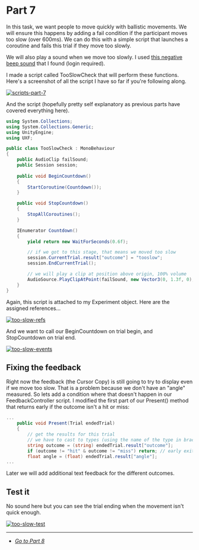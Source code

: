 # Part 7

In this task, we want people to move quickly with ballistic movements. We will ensure this happens by adding a fail condition if the participant moves too slow (over 600ms). We can do this with a simple script that launches a coroutine and fails this trial if they move too slowly.

We will also play a sound when we move too slowly. I used [this negative beep sound](https://freesound.org/people/themusicalnomad/sounds/253886/) that I found (login required). 

I made a script called TooSlowCheck that will perform these functions. Here's a screenshot of all the script I have so far if you're following along.

[![scripts-part-7](/uxf-tutorial/images/scripts-part-7.png)](/uxf-tutorial/images/scripts-part-7.png)

And the script (hopefully pretty self explanatory as previous parts have covered everything here).

```cs
using System.Collections;
using System.Collections.Generic;
using UnityEngine;
using UXF;

public class TooSlowCheck : MonoBehaviour
{
    public AudioClip failSound;
    public Session session;
    
    public void BeginCountdown()
    {
        StartCoroutine(Countdown());
    }

    public void StopCountdown()
    {
        StopAllCoroutines();
    }

    IEnumerator Countdown()
    {
        yield return new WaitForSeconds(0.6f);

        // if we got to this stage, that means we moved too slow
        session.CurrentTrial.result["outcome"] = "tooslow";
        session.EndCurrentTrial();

        // we will play a clip at position above origin, 100% volume
        AudioSource.PlayClipAtPoint(failSound, new Vector3(0, 1.3f, 0), 1.0f);
    }
}
```

Again, this script is attached to my Experiment object. Here are the assigned references...

[![too-slow-refs](/uxf-tutorial/images/too-slow-refs.png)](/uxf-tutorial/images/too-slow-refs.png)

And we want to call our BeginCountdown on trial begin, and StopCountdown on trial end.

[![too-slow-events](/uxf-tutorial/images/too-slow-events.png)](/uxf-tutorial/images/too-slow-events.png)

## Fixing the feedback

Right now the feedback (the Cursor Copy) is still going to try to display even if we move too slow. That is a problem because we don't have an "angle" measured. So lets add a condition where that doesn't happen in our FeedbackController script. I modified the first part of our Present() method that returns early if the outcome isn't a hit or miss:

```cs
...
    public void Present(Trial endedTrial)
    {
        // get the results for this trial
        // we have to cast to types (using the name of the type in brackets)
        string outcome = (string) endedTrial.result["outcome"];
        if (outcome != "hit" & outcome != "miss") return; // early exit, dont do anything
        float angle = (float) endedTrial.result["angle"];     
...
```

Later we will add additional text feedback for the different outcomes. 


## Test it

No sound here but you can see the trial ending when the movement isn't quick enough.

[![too-slow-test](/uxf-tutorial/images/too-slow-test.gif)](/uxf-tutorial/images/too-slow-test.gif)

---

* [*Go to Part 8*](/uxf-tutorial/part-8)